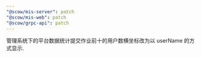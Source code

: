 ```yaml
---
"@scow/mis-server": patch
"@scow/mis-web": patch
"@scow/grpc-api": patch
---
```


管理系统下的平台数据统计提交作业前十的用户数横坐标改为以 userName 的方式显示.
